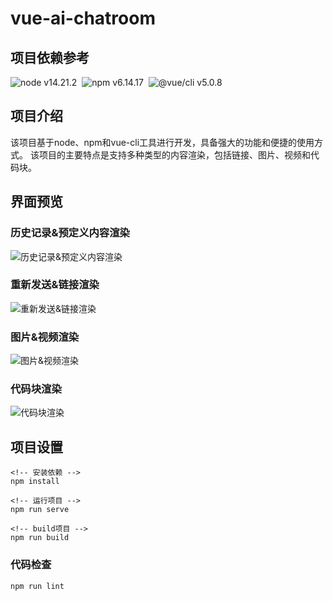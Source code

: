 # vue-ai-chatroom


## 项目依赖参考
![node v14.21.2](https://github.com/rongqingyun/vue-ai-chatroom/tree/main/src/assets/node.png "v14.21.2")&nbsp;&nbsp;![npm v6.14.17](https://github.com/rongqingyun/vue-ai-chatroom/tree/main/src/assets/npm.png "v6.14.17")&nbsp;&nbsp;![@vue/cli v5.0.8](https://github.com/rongqingyun/vue-ai-chatroom/tree/main/src/assets/vue-cli.png "@vue/cli v5.0.8") 

## 项目介绍
该项目基于node、npm和vue-cli工具进行开发，具备强大的功能和便捷的使用方式。 
该项目的主要特点是支持多种类型的内容渲染，包括链接、图片、视频和代码块。 


## 界面预览 

### 历史记录&预定义内容渲染
![历史记录&预定义内容渲染](https://github.com/rongqingyun/vue-ai-chatroom/tree/main/src/assets/001.webp "历史记录&预定义内容渲染") 

### 重新发送&链接渲染
![重新发送&链接渲染](https://github.com/rongqingyun/vue-ai-chatroom/tree/main/src/assets/002.webp "重新发送&链接渲染")  

### 图片&视频渲染
![图片&视频渲染](https://github.com/rongqingyun/vue-ai-chatroom/tree/main/src/assets/003.webp "图片&视频渲染") 

### 代码块渲染
![代码块渲染](https://github.com/rongqingyun/vue-ai-chatroom/tree/main/src/assets/004.webp "代码块渲染") 



## 项目设置
```
<!-- 安装依赖 -->
npm install

<!-- 运行项目 -->
npm run serve

<!-- build项目 -->
npm run build
```

### 代码检查
```
npm run lint
```
